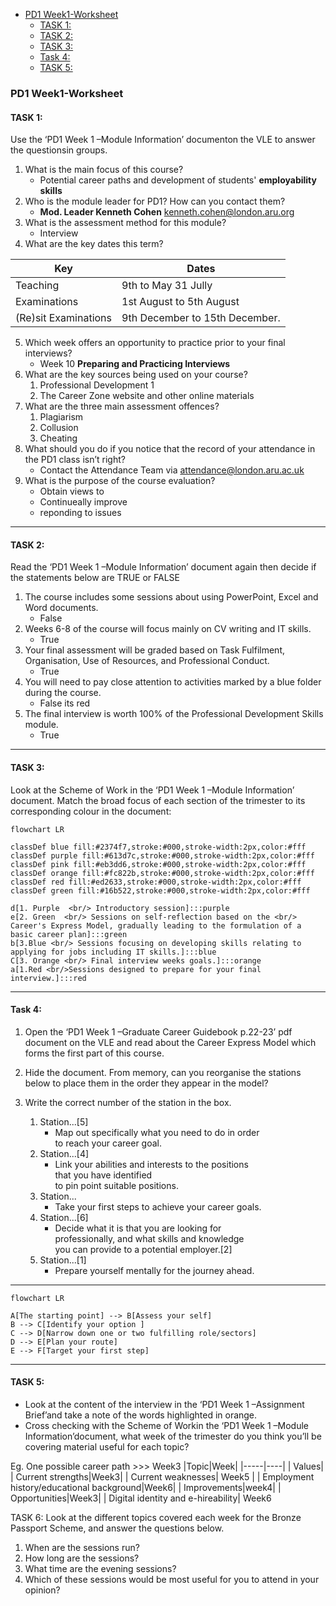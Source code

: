 - [PD1 Week1-Worksheet](#pd1-week1-worksheet)
  - [TASK 1:](#task-1)
  - [TASK 2:](#task-2)
  - [TASK 3:](#task-3)
  - [Task 4:](#task-4)
  - [TASK 5:](#task-5)


### PD1 Week1-Worksheet 
#### TASK 1:  
Use the ‘PD1 Week 1 –Module Information’ documenton the VLE to answer the questionsin groups.
1. What is the main focus of this course?
    - Potential career paths and development of students' **employability skills**
2. Who is the module leader for PD1? How can you contact them?
    - **Mod. Leader Kenneth Cohen** kenneth.cohen@london.aru.org 
3. What is the assessment method for this module? 
    - Interview
4. What are the key dates this term?

|Key | Dates |
|----------|---------------------| 
| Teaching | 9th to May 31 Jully |
|Examinations| 1st August to 5th August|
| (Re)sit Examinations| 9th December to 15th December.
5. Which week offers an opportunity to practice prior to your final interviews?
    - Week 10 **Preparing and Practicing Interviews**
6. What are the key sources being used on your course? 
    1.  Professional Development 1
    2.  The Career Zone website and other online materials 
7. What are the three main assessment offences? 
    1. Plagiarism
    2. Collusion
    3. Cheating
8. What should you do if you notice that the record of your attendance in the PD1 class isn’t right?
    - Contact the Attendance Team via attendance@london.aru.ac.uk 
9. What is the purpose of the course evaluation?
    - Obtain views to 
    - Continueally improve
    - reponding to issues 
      

---
#### TASK 2:  
Read the ‘PD1 Week 1 –Module Information’ document again then decide if the statements below are TRUE or FALSE
1. The course includes some sessions about using PowerPoint, Excel and Word documents.
    - False   
2. Weeks 6-8 of the course will focus mainly on CV writing and IT skills.
    - True
3. Your final assessment will be graded based on Task Fulfilment, Organisation, Use of Resources, and Professional Conduct.
    - True
4. You will need to pay close attention to activities marked by a blue folder during the course.
    - False its red
5. The final interview is worth 100% of the Professional Development Skills module.
    - True
---

#### TASK 3: 

Look at the Scheme of Work in the ‘PD1 Week 1 –Module Information’ document. Match the broad focus of each section of the trimester to its corresponding colour in the document:

```mermaid
flowchart LR

classDef blue fill:#2374f7,stroke:#000,stroke-width:2px,color:#fff
classDef purple fill:#613d7c,stroke:#000,stroke-width:2px,color:#fff
classDef pink fill:#eb3dd6,stroke:#000,stroke-width:2px,color:#fff
classDef orange fill:#fc822b,stroke:#000,stroke-width:2px,color:#fff
classDef red fill:#ed2633,stroke:#000,stroke-width:2px,color:#fff
classDef green fill:#16b522,stroke:#000,stroke-width:2px,color:#fff

d[1. Purple  <br/> Introductory session]:::purple
e[2. Green  <br/> Sessions on self-reflection based on the <br/> Career's Express Model, gradually leading to the formulation of a basic career plan]:::green
b[3.Blue <br/> Sessions focusing on developing skills relating to applying for jobs including IT skills.]:::blue
C[3. Orange <br/> Final interview weeks goals.]:::orange
a[1.Red <br/>Sessions designed to prepare for your final interview.]:::red

```




---

#### Task 4: 
1. Open the ‘PD1 Week 1 –Graduate Career Guidebook p.22-23’ pdf document on the VLE and read about the Career Express Model which forms the first part of this course.
2. Hide the document. From memory, can you reorganise the stations below to place them in the order they appear in the model? 
3. Write the correct number of the station in the box.

    1. Station...[5]
        -  Map out specifically what you need to do in order <br/>to reach your career goal.
    2. Station...[4]
        -  Link your abilities and interests to the positions <br/>that you have identified <br/>to pin point suitable positions.
    3. Station...
        -   Take your first steps to achieve your career goals.
    4. Station...[6]
        -   Decide what it is that  you are looking for <br/> professionally, and what skills and knowledge <br/>you can provide to a potential employer.[2]
    5. Station...[1]
        -   Prepare yourself mentally for the journey ahead.
---


```mermaid
flowchart LR

A[The starting point] --> B[Assess your self]
B --> C[Identify your option ]
C --> D[Narrow down one or two fulfilling role/sectors]
D --> E[Plan your route]
E --> F[Target your first step]
```
---

#### TASK 5:
- Look at the content of the interview in the ‘PD1 Week 1 –Assignment Brief’and take a note of the words highlighted in orange.
- Cross checking with the Scheme of Workin the ‘PD1 Week 1 –Module Information’document,
what week of the trimester do you think you’ll be covering material useful for each topic?

Eg. One possible career path  >>> Week3
|Topic|Week|
|-----|----|
| Values|
| Current strengths|Week3|
| Current weaknesses| Week5 |
| Employment history/educational background|Week6|
| Improvements|week4|
| Opportunities|Week3|
| Digital identity and e-hireability| Week6


TASK 6: 
Look at the different topics covered each week for the Bronze Passport Scheme, and answer the questions below. 

1. When are the sessions run?
2. How long are the sessions?
3. What time are the evening sessions?
4. Which of these sessions would be most useful for you to attend in your
opinion?



